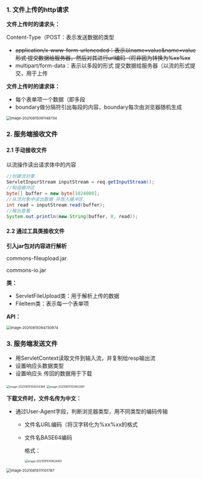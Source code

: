 ### 1. 文件上传的http请求

**文件上传时的请求头：**

Content-Type（POST：表示发送数据的类型

- ~~application/x-www-form-urlencoded：表示以name=value&name=value形式 提交数据给服务器，然后对其进行url编码（将非因为转换为%xx%xx~~
- multipart/form-data：表示以多段的形式 提交数据给服务器（以流的形式提交，用于上传



**文件上传时的请求体：**

- 每个表单项一个数据（即多段
- boundary做分隔符引出每段的内容，boundary每次由浏览器随机生成

<img src="E:\acm_workspace\Leetcode\Notes\img\image-20210815091148734.png" alt="image-20210815091148734" style="zoom:67%;" /> 



### 2. 服务端接收文件

#### 2.1 手动接收文件

以流操作读出请求体中的内容

```java
//创建流对象
ServletInpurStream inputStream = req.getInputStream();
//构造缓冲区
byte[] buffer = new byte[1024000];
//从流对象中读出数据 并放入缓冲区
int read = inputStream.read(buffer);
//输出查看
System.out.println(new String(buffer, 0, read));
```



#### 2.2 通过工具类接收文件

**引入jar包对内容进行解析**

commons-fileupload.jar

commons-io.jar



**类：**

- ServletFileUpload类：用于解析上传的数据
- Fileltem类：表示每一个表单项



**API：**

<img src="E:\acm_workspace\Leetcode\Notes\img\image-20210815094730974.png" alt="image-20210815094730974" style="zoom: 67%;" /> 





### 3. 服务端发送文件

- 用ServletContext读取文件到输入流，并复制给resp输出流
- 设置响应头数据类型
- 设置响应头 传回的数据用于下载



<img src="E:\acm_workspace\Leetcode\Notes\img\image-20210815104034368.png" alt="image-20210815104034368" style="zoom: 50%;" /> 

<img src="E:\acm_workspace\Leetcode\Notes\img\image-20210815103902481.png" alt="image-20210815103902481" style="zoom: 50%;" /> 



**下载文件时，文件名传为中文：**

- 通过User-Agent字段，判断浏览器类型，用不同类型的编码传输
  - 文件名URL编码（将汉字转化为%xx%xx的格式

  - 文件名BASE64编码

    格式：

    <img src="E:\acm_workspace\Leetcode\Notes\img\image-20210815110628451.png" alt="image-20210815110628451" style="zoom:50%;" /> 



<img src="E:\acm_workspace\Leetcode\Notes\img\image-20210815111101787.png" alt="image-20210815111101787" style="zoom:67%;" /> 
